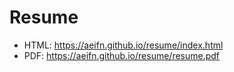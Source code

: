 # Resume

* HTML: https://aeifn.github.io/resume/index.html
* PDF: https://aeifn.github.io/resume/resume.pdf
